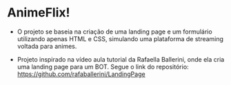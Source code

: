 # AnimeFlix!

- O projeto se baseia na criação de uma landing page e um formulário utilizando apenas HTML e CSS, simulando uma plataforma de streaming voltada para animes.


- Projeto inspirado na vídeo aula tutorial da Rafaella Ballerini, onde ela cria uma landing page para um BOT. Segue o link do repositório: https://github.com/rafaballerini/LandingPage
